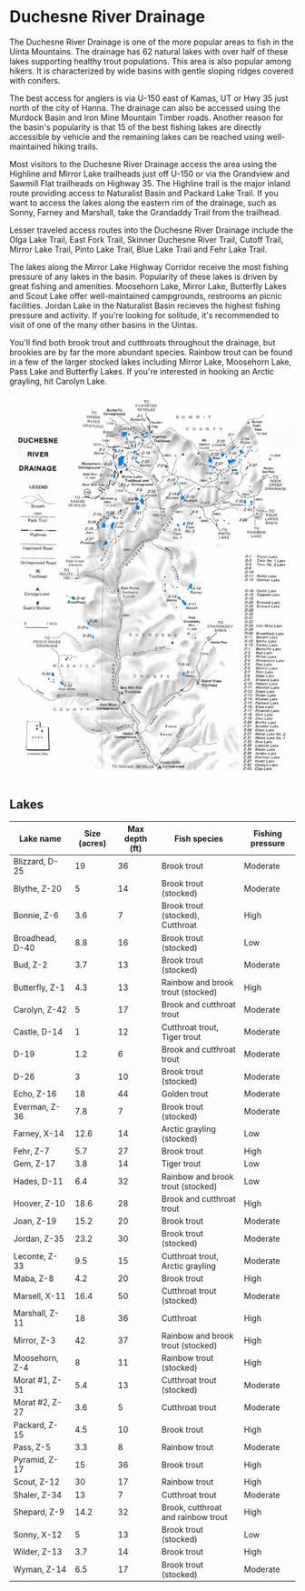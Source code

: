 # Duchesne River Drainage

The Duchesne River Drainage is one of the more popular areas to fish in the Uinta Mountains. The drainage has 62 natural lakes with over half of these lakes supporting healthy trout populations. This area is also popular among hikers. It is characterized by wide basins with gentle sloping ridges covered with conifers.

The best access for anglers is via U-150 east of Kamas, UT or Hwy 35 just north of the city of Hanna. The drainage can also be accessed using the Murdock Basin and Iron Mine Mountain Timber roads. Another reason for the basin's popularity is that 15 of the best fishing lakes are directly accessible by vehicle and the remaining lakes can be reached using well-maintained hiking trails.

Most visitors to the Duchesne River Drainage access the area using the Highline and Mirror Lake trailheads just off U-150 or via the Grandview and Sawmill Flat trailheads on Highway 35. The Highline trail is the major inland route providing access to Naturalist Basin and Packard Lake Trail. If you want to access the lakes along the eastern rim of the drainage, such as Sonny, Farney and Marshall, take the Grandaddy Trail from the trailhead.

Lesser traveled access routes into the Duchesne River Drainage include the Olga Lake Trail, East Fork Trail, Skinner Duchesne River Trail, Cutoff Trail, Mirror Lake Trail, Pinto Lake Trail, Blue Lake Trail and Fehr Lake Trail.

The lakes along the Mirror Lake Highway Corridor receive the most fishing pressure of any lakes in the basin. Popularity of these lakes is driven by great fishing and amenities. Moosehorn Lake, Mirror Lake, Butterfly Lakes and Scout Lake offer well-maintained campgrounds, restrooms an picnic facilities. Jordan Lake in the Naturalist Basin recieves the highest fishing pressure and activity. If you're looking for solitude, it's recommended to visit of one of the many other basins in the Uintas.

You'll find both brook trout and cutthroats throughout the drainage, but brookies are by far the more abundant species. Rainbow trout can be found in a few of the larger stocked lakes including Mirror Lake, Moosehorn Lake, Pass Lake and Butterfly Lakes. If you're interested in hooking an Arctic grayling, hit Carolyn Lake.

![Duchesne River Drainage Map](duchesne-river-drainage.jpg)

## Lakes

| Lake name | Size (acres) | Max depth (ft) | Fish species | Fishing pressure |
|-----------|--------------|----------------|--------------|------------------|
| Blizzard, D-25 | 19 | 36 | Brook trout | Moderate |
| Blythe, Z-20 | 5 | 14 | Brook trout (stocked) | Moderate |
| Bonnie, Z-6 | 3.6 | 7 | Brook trout (stocked), Cutthroat | High |
| Broadhead, D-40 | 8.8 | 16 | Brook trout (stocked) | Low |
| Bud, Z-2 | 3.7 | 13 | Brook trout (stocked) | Moderate |
| Butterfly, Z-1 | 4.3 | 13 | Rainbow and brook trout (stocked) | High |
| Carolyn, Z-42 | 5 | 17 | Brook and cutthroat trout | Moderate |
| Castle, D-14 | 1 | 12 | Cutthroat trout, Tiger trout | Moderate |
| D-19 | 1.2 | 6 | Brook and cutthroat trout | Moderate |
| D-26 | 3 | 10 | Brook trout (stocked) | Moderate |
| Echo, Z-16 | 18 | 44 | Golden trout | Moderate |
| Everman, Z-36 | 7.8 | 7 | Brook trout (stocked) | Moderate |
| Farney, X-14 | 12.6 | 14 | Arctic grayling (stocked) | Low |
| Fehr, Z-7 | 5.7 | 27 | Brook trout | High |
| Gem, Z-17 | 3.8 | 14 | Tiger trout | Low |
| Hades, D-11 | 6.4 | 32 | Rainbow and brook trout (stocked) | Low |
| Hoover, Z-10 | 18.6 | 28 | Brook and cutthroat trout | High |
| Joan, Z-19 | 15.2 | 20 | Brook trout | Moderate |
| Jordan, Z-35 | 23.2 | 30 | Brook trout (stocked) | Moderate |
| Leconte, Z-33 | 9.5 | 15 | Cutthroat trout, Arctic grayling | Moderate |
| Maba, Z-8 | 4.2 | 20 | Brook trout | High |
| Marsell, X-11 | 16.4 | 50 | Cutthroat trout (stocked) | Moderate |
| Marshall, Z-11 | 18 | 36 | Cutthroat | High |
| Mirror, Z-3 | 42 | 37 | Rainbow and brook trout (stocked) | High |
| Moosehorn, Z-4 | 8 | 11 | Rainbow trout (stocked) | High |
| Morat #1, Z-31 | 5.4 | 13 | Cutthroat trout (stocked) | Moderate |
| Morat #2, Z-27 | 3.6 | 5 | Cutthroat trout | Moderate |
| Packard, Z-15 | 4.5 | 10 | Brook trout | High |
| Pass, Z-5 | 3.3 | 8 | Rainbow trout | Moderate |
| Pyramid, Z-17 | 15 | 36 | Brook trout | High |
| Scout, Z-12 | 30 | 17 | Rainbow trout | High |
| Shaler, Z-34 | 13 | 7 | Cutthroat trout | Moderate |
| Shepard, Z-9 | 14.2 | 32 | Brook, cutthroat and rainbow trout | High |
| Sonny, X-12 | 5 | 13 | Brook trout (stocked) | Low |
| Wilder, Z-13 | 3.7 | 14 | Brook trout | High |
| Wyman, Z-14 | 6.5 | 17 | Brook trout (stocked) | Moderate |